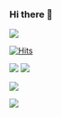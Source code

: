 ### Hi there 👋

<!--
**Headfish96/Headfish96** is a ✨ _special_ ✨ repository because its `README.md` (this file) appears on your GitHub profile.

Here are some ideas to get you started:

- 🔭 I’m currently working on ...
- 🌱 I’m currently learning ...
- 👯 I’m looking to collaborate on ...
- 🤔 I’m looking for help with ...
- 💬 Ask me about ...
- 📫 How to reach me: ...
- 😄 Pronouns: ...
- ⚡ Fun fact: ...
-->


![](https://img.shields.io/github/followers/headfish96?style=social) <!-- 마크다운 문법으로 뱃지 가져옴 html -->

[![Hits](https://hits.seeyoufarm.com/api/count/incr/badge.svg?url=https%3A%2F%2Fgithub.com%2FHeadfish96%2Fhit-counter&count_bg=%2379C83D&title_bg=%23555555&icon=&icon_color=%23E7E7E7&title=hits&edge_flat=false)](https://hits.seeyoufarm.com)

<img src="https://img.shields.io/badge/git-F05032?style=for-the-badge&logo=git&logoColor=white"> <!-- Git 배지 -->
<img src="https://img.shields.io/badge/GitHub-181717?style=for-the-badge&logo=GitHub&logoColor=white"> <!-- GitHub 배지 -->

<img src="https://img.shields.io/badge/AWSEC2-FF9900?style=for-the-badge&logo=Amazon EC2&logoColor=white"> <!-- AWS EC2 배지 -->

<img src="https://img.shields.io/badge/java-007396?style=for-the-badge&logo=java&logoColor=white"> <!-- JAVA배지 -->
